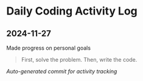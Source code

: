# Daily Coding Activity Log

## 2024-11-27

Made progress on personal goals

> First, solve the problem. Then, write the code.

*Auto-generated commit for activity tracking*
